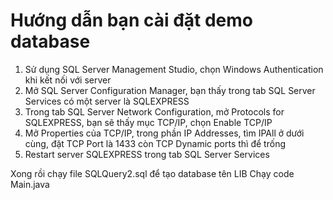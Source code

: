 # Hướng dẫn bạn cài đặt demo database

1. Sử dụng SQL Server Management Studio, chọn Windows Authentication khi kết nối với server
2. Mở SQL Server Configuration Manager, bạn thấy trong tab SQL Server Services có một server là SQLEXPRESS
3. Trong tab SQL Server Network Configuration, mở Protocols for SQLEXPRESS, bạn sẽ thấy mục TCP/IP, chọn Enable TCP/IP
4. Mở Properties của TCP/IP, trong phần IP Addresses, tìm IPAll ở dưới cùng, đặt TCP Port là 1433 còn TCP Dynamic ports thì để trống
5. Restart server SQLEXPRESS trong tab SQL Server Services
   
Xong rồi chạy file SQLQuery2.sql để tạo database tên LIB
Chạy code Main.java
